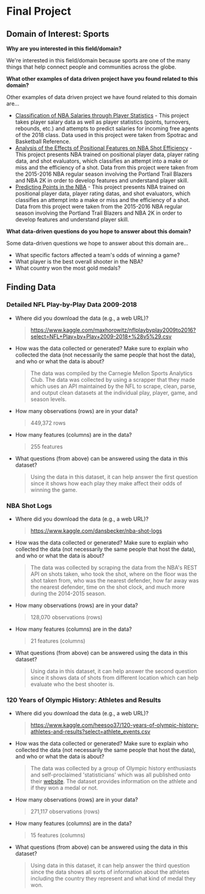 # Final Project
## **Domain of Interest: Sports**
**Why are you interested in this field/domain?**

  We're interested in this field/domain because sports are one of the many things that help connect people and communities across the globe.

**What other examples of data driven project have you found related to this domain?**

  Other examples of data driven project we have found related to this domain are...
  - [Classification of NBA Salaries through Player Statistics](https://sportsanalytics.berkeley.edu/projects/nba-salaries-stats.pdf) - This project takes player salary data as well as player statistics (points, turnovers, rebounds, etc.) and attempts to predict salaries for incoming free agents of the 2018 class. Data used in this project were taken from Spotrac and Basketball Reference.
  - [Analysis of the Effects of Positional Features on NBA Shot Efficiency](https://sportsanalytics.berkeley.edu/projects/nba-shot-eval.pdf) - This project presents NBA trained on positional player data, player rating data, and shot evaluators, which classifies an attempt into a make or miss and the efficiency of a shot. Data from this project were taken from the 2015-2016 NBA regular season involving the Portland Trail Blazers and NBA 2K in order to develop features and understand player skill.
  - [Predicting Points in the NBA](https://sports.sites.yale.edu/predicting-points-nba) -
This project presents NBA trained on positional player data, player rating datas, and shot evaluators, which classifies an attempt into a make or miss and the efficiency of a shot. Data from this project were taken from the 2015-2016 NBA regular season involving the Portland Trail Blazers and NBA 2K in order to develop features and understand player skill.


**What data-driven questions do you hope to answer about this domain?**

  Some data-driven questions we hope to answer about this domain are...
  - What specific factors affected a team's odds of winning a game?
  - What player is the best overall shooter in the NBA?
  - What country won the most gold medals?

## **Finding Data**
### Detailed NFL Play-by-Play Data 2009-2018
* Where did you download the data (e.g., a web URL)?
    > https://www.kaggle.com/maxhorowitz/nflplaybyplay2009to2016?select=NFL+Play+by+Play+2009-2018+%28v5%29.csv

* How was the data collected or generated? Make sure to explain who collected the data (not necessarily the same people that host the data), and who or what the data is about?
    > The data was compiled by the Carnegie Mellon Sports Analytics Club. The data was collected by using a scrapper that they made which uses an API maintained by the NFL to scrape, clean, parse, and output clean datasets at the individual play, player, game, and season levels.

* How many observations (rows) are in your data?
    > 449,372 rows

* How many features (columns) are in the data?
    > 255 features

* What questions (from above) can be answered using the data in this dataset?
    > Using the data in this dataset, it can help answer the first question since it shows how each play they make affect their odds of winning the game.

### NBA Shot Logs
* Where did you download the data (e.g., a web URL)?
    > https://www.kaggle.com/dansbecker/nba-shot-logs

* How was the data collected or generated? Make sure to explain who collected the data (not necessarily the same people that host the data), and who or what the data is about?
    > The data was collected by scraping the data from the NBA's REST API on shots taken, who took the shot, where on the floor was the shot taken from, who was the nearest defender, how far away was the nearest defender, time on the shot clock, and much more during the 2014-2015 season.

* How many observations (rows) are in your data?
    > 128,070 observations (rows)

* How many features (columns) are in the data?
    > 21 features (columns)

* What questions (from above) can be answered using the data in this dataset?
    > Using data in this dataset, it can help answer the second question since it shows data of shots from different location which can help evaluate who the best shooter is.

### 120 Years of Olympic History: Athletes and Results
  * Where did you download the data (e.g., a web URL)?
    >https://www.kaggle.com/heesoo37/120-years-of-olympic-history-athletes-and-results?select=athlete_events.csv

  * How was the data collected or generated? Make sure to explain who collected the data (not necessarily the same people that host the data), and who or what the data is about?
    > The data was collected by a group of Olympic history enthusiasts and self-proclaimed 'statisticians' which was all published onto their [website](http://www.sports-reference.com/). The dataset provides information on the athlete and if they won a medal or not.

  * How many observations (rows) are in your data?
    > 271,117 observations (rows)

  * How many features (columns) are in the data?
    > 15 features (columns)

  * What questions (from above) can be answered using the data in this dataset?
    > Using data in this dataset, it can help answer the third question since the data shows all sorts of information about the athletes including the country they represent and what kind of medal they won.
